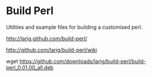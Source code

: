 # Build Perl

Utilities and example files for building a customised perl.

http://larig.github.com/build-perl/

http://github.com/larig/build-perl/wiki

wget https://github.com/downloads/larig/build-perl/build-perl_0.01.00_all.deb

